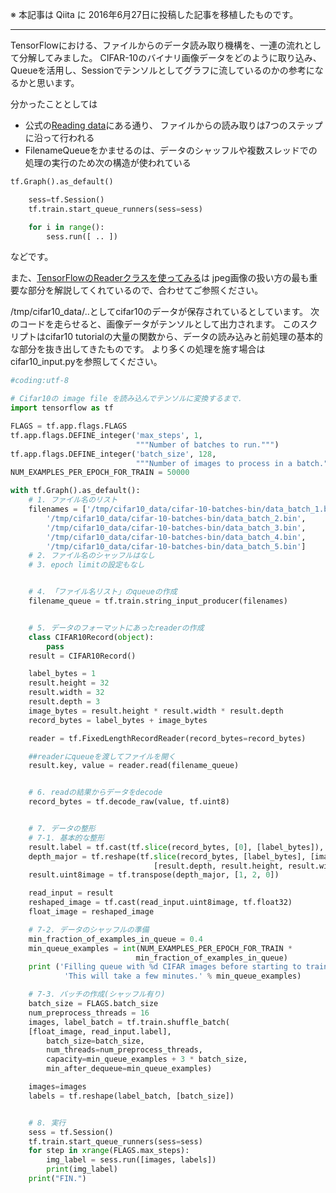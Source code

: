 ※ 本記事は Qiita に 2016年6月27日に投稿した記事を移植したものです。

---

TensorFlowにおける、ファイルからのデータ読み取り機構を、一連の流れとして分解してみました。
CIFAR-10のバイナリ画像データをどのように取り込み、Queueを活用し、Sessionでテンソルとしてグラフに流しているのかの参考になるかと思います。

分かったこととしては
- 公式の[Reading data](https://www.tensorflow.org/versions/r0.9/how_tos/reading_data/index.html)にある通り、
ファイルからの読み取りは7つのステップに沿って行われる
- FilenameQueueをかませるのは、データのシャッフルや複数スレッドでの処理の実行のため次の構造が使われている

```python
tf.Graph().as_default()

    sess=tf.Session()
    tf.train.start_queue_runners(sess=sess)

    for i in range():
        sess.run([ .. ])
```

などです。

また、[TensorFlowのReaderクラスを使ってみる](http://qiita.com/knok/items/2dd15189cbca5f9890c5)は
jpeg画像の扱い方の最も重要な部分を解説してくれているので、合わせてご参照ください。

/tmp/cifar10_data/..としてcifar10のデータが保存されているとしています。
次のコードを走らせると、画像データがテンソルとして出力されます。
このスクリプトはcifar10 tutorialの大量の関数から、データの読み込みと前処理の基本的な部分を抜き出してきたものです。
より多くの処理を施す場合はcifar10_input.pyを参照してください。


```python
#coding:utf-8

# Cifar10の image file を読み込んでテンソルに変換するまで.
import tensorflow as tf

FLAGS = tf.app.flags.FLAGS
tf.app.flags.DEFINE_integer('max_steps', 1,
                            """Number of batches to run.""")
tf.app.flags.DEFINE_integer('batch_size', 128,
                            """Number of images to process in a batch.""")
NUM_EXAMPLES_PER_EPOCH_FOR_TRAIN = 50000

with tf.Graph().as_default(): 
	# 1. ファイル名のリスト
	filenames = ['/tmp/cifar10_data/cifar-10-batches-bin/data_batch_1.bin',
		'/tmp/cifar10_data/cifar-10-batches-bin/data_batch_2.bin',
        '/tmp/cifar10_data/cifar-10-batches-bin/data_batch_3.bin', 
        '/tmp/cifar10_data/cifar-10-batches-bin/data_batch_4.bin', 
        '/tmp/cifar10_data/cifar-10-batches-bin/data_batch_5.bin']
    # 2. ファイル名のシャッフルはなし
    # 3. epoch limitの設定もなし


    # 4. 「ファイル名リスト」のqueueの作成
	filename_queue = tf.train.string_input_producer(filenames)


	# 5. データのフォーマットにあったreaderの作成
	class CIFAR10Record(object):
		pass
	result = CIFAR10Record()

	label_bytes = 1 
	result.height = 32
	result.width = 32
	result.depth = 3
	image_bytes = result.height * result.width * result.depth
	record_bytes = label_bytes + image_bytes

	reader = tf.FixedLengthRecordReader(record_bytes=record_bytes)

	##readerにqueueを渡してファイルを開く
	result.key, value = reader.read(filename_queue)


	# 6. readの結果からデータをdecode
	record_bytes = tf.decode_raw(value, tf.uint8)


    # 7. データの整形
    # 7-1. 基本的な整形
	result.label = tf.cast(tf.slice(record_bytes, [0], [label_bytes]), tf.int32)
	depth_major = tf.reshape(tf.slice(record_bytes, [label_bytes], [image_bytes]),
                                [result.depth, result.height, result.width])
	result.uint8image = tf.transpose(depth_major, [1, 2, 0])

	read_input = result
	reshaped_image = tf.cast(read_input.uint8image, tf.float32)
	float_image = reshaped_image

	# 7-2. データのシャッフルの準備
	min_fraction_of_examples_in_queue = 0.4
	min_queue_examples = int(NUM_EXAMPLES_PER_EPOCH_FOR_TRAIN *
                            min_fraction_of_examples_in_queue)
	print ('Filling queue with %d CIFAR images before starting to train. '
            'This will take a few minutes.' % min_queue_examples)

    # 7-3. バッチの作成(シャッフル有り)
	batch_size = FLAGS.batch_size
	num_preprocess_threads = 16
	images, label_batch = tf.train.shuffle_batch(
	[float_image, read_input.label],
        batch_size=batch_size,
        num_threads=num_preprocess_threads,
        capacity=min_queue_examples + 3 * batch_size,
        min_after_dequeue=min_queue_examples)

	images=images
	labels = tf.reshape(label_batch, [batch_size])


	# 8. 実行
	sess = tf.Session()
	tf.train.start_queue_runners(sess=sess)
	for step in xrange(FLAGS.max_steps):
		img_label = sess.run([images, labels])
		print(img_label)
	print("FIN.")
```
